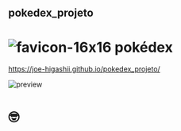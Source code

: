 ## pokedex_projeto
# ![favicon-16x16](https://user-images.githubusercontent.com/129689531/232336856-6548610f-932c-4a81-b6c2-4100c0d7d7f2.png) pokédex
https://joe-higashii.github.io/pokedex_projeto/

![preview](https://user-images.githubusercontent.com/129689531/232336802-e432efd8-2c07-49f4-9a99-016897a5d814.png)
# 🤓
